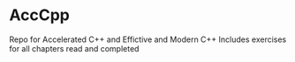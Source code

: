 # AccCpp
Repo for Accelerated C++ and Effictive and Modern C++
Includes exercises for all chapters read and completed
